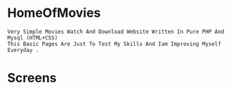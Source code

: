 # HomeOfMovies
    Very Simple Movies Watch And Download Website Written In Pure PHP And Mysql (HTML+CSS)
    This Basic Pages Are Just To Test My Skills And Iam Improving Myself Everyday .
    
 # Screens
 
